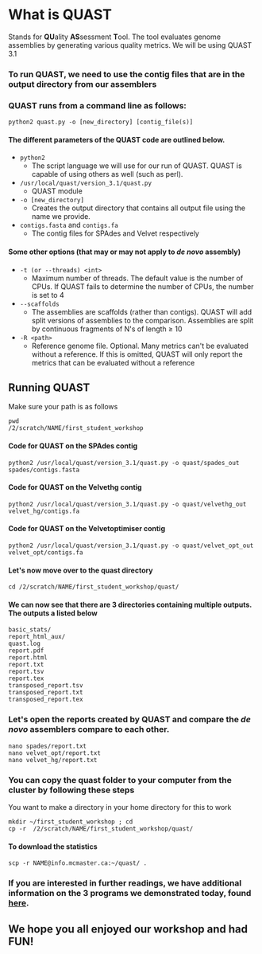 # What is QUAST
Stands for **QU**ality **AS**sessment **T**ool. The tool evaluates genome assemblies by generating various quality metrics.
We will be using QUAST 3.1

### To run QUAST, we need to use the contig files that are in the output directory from our assemblers
### QUAST runs from a command line as follows: 
```
python2 quast.py -o [new_directory] [contig_file(s)]
```
#### The different parameters of the QUAST code are outlined below.
- ```python2``` 
    - The script language we will use for our run of QUAST. QUAST is capable of using others as well (such as perl).
- ```/usr/local/quast/version_3.1/quast.py```
    -   QUAST module
- ```-o [new_directory] ```
    - Creates the output directory that contains all output file using the name we provide. 
- ```contigs.fasta``` and ```contigs.fa``` 
    - The contig files for SPAdes and Velvet respectively
  
#### Some other options (that may or may not apply to _de novo_ assembly)
 - ```-t (or --threads) <int>```
     - Maximum number of threads. The default value is the number of CPUs. If QUAST fails to determine the number of CPUs, the number is set to 4
 - ```--scaffolds```
     - The assemblies are scaffolds (rather than contigs). QUAST will add split versions of assemblies to the comparison. Assemblies are split by continuous fragments of N's of length ≥ 10
 - ```-R <path>```
     - Reference genome file. Optional. Many metrics can't be evaluated without a reference. If this is omitted, QUAST will only report the metrics that can be evaluated without a reference

## Running QUAST
Make sure your path is as follows
```
pwd
/2/scratch/NAME/first_student_workshop
```
#### Code for QUAST on the SPAdes contig
```
python2 /usr/local/quast/version_3.1/quast.py -o quast/spades_out spades/contigs.fasta
```
#### Code for QUAST on the Velvethg contig
```
python2 /usr/local/quast/version_3.1/quast.py -o quast/velvethg_out velvet_hg/contigs.fa
```
#### Code for QUAST on the Velvetoptimiser contig
```
python2 /usr/local/quast/version_3.1/quast.py -o quast/velvet_opt_out velvet_opt/contigs.fa
```
#### Let's now move over to the quast directory
```
cd /2/scratch/NAME/first_student_workshop/quast/
```
#### We can now see that there are 3 directories containing multiple outputs. The outputs a listed below
```
basic_stats/
report_html_aux/
quast.log
report.pdf
report.html
report.txt
report.tsv
report.tex
transposed_report.tsv
transposed_report.txt
transposed_report.tex
```
### Let's open the reports created by QUAST and compare the _de novo_ assemblers compare to each other.
```
nano spades/report.txt
nano velvet_opt/report.txt
nano velvet_hg/report.txt
```
### You can copy the quast folder to your computer from the cluster by following these steps
You want to make a directory in your home directory for this to work
```
mkdir ~/first_student_workshop ; cd
cp -r  /2/scratch/NAME/first_student_workshop/quast/
```
#### To download the statistics
```
scp -r NAME@info.mcmaster.ca:~/quast/ .
```

### If you are interested in further readings, we have additional information on the 3 programs we demonstrated today, found [here](https://github.com/GregK10/722Workshop_Velvet.SPAdes_YY.MY.GK/blob/main/5_Additional_readings.md).

## We hope you all enjoyed our workshop and had FUN!

